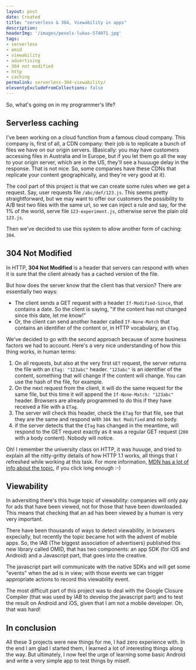 ```yaml
---
layout: post
date: Created
title: "serverless & 304, Viewability in apps"
description: 
headerImg: '/images/pexels-lukas-574071.jpg'
tags:
- serverless
- omid
- viewability
- advertising
- 304 not modified
- http
- caching
permalink: serverless-304-viewability/
eleventyExcludeFromCollections: false
---
```


So, what's going on in my programmer's life?

## Serverless caching

I've been working on a cloud function from a famous cloud company. This company is, first of all, a CDN company: their job is to replicate a bunch of files we have on our origin servers. (Basically: you may have customers accessing files in Australia and in Europe, but if you let them go all the way to your origin server, which are in the US, they'll see a huuuuge delay in the response. That is not nice. So, some companies have these CDNs that replicate your content geographically, and they're very good at it).

The cool part of this project is that we can create some rules when we get a request. Say, user requests file `/abc/def/123.js`. This seems pretty straightforward, but we may want to offer our customers the possibility to A/B test two files with the same url, so we can inject a rule and say, for the 1% of the world, serve file `123-experiment.js`, otherwise serve the plain old `123.js`. 

Then we've decided to use this system to allow another form of caching: `304`. 

## 304 Not Modified

In HTTP, **304 Not Modified** is a header that servers can respond with when it is sure that the client already has a cached version of the file. 

But how does the server know that the client has that version? There are essentially two ways: 

- The client sends a GET request with a header `If-Modified-Since`, that contains a date. So the client is saying, "if the content has not changed since this date, let me know!"
- Or, the client can send another header called `If-None-Match` that contains an identifier of the content or, in HTTP vocabulary, an `ETag`.

We've decided to go with the second approach because of some business factors we had to account. Here's a very nice understanding of how this thing works, in human terms:

1. On all requests, but also at the very first `GET` request, the server returns the file with an `ETag: "123abc"` header. `"123abc"` is an identifier of the content, something that will change if the content will change. You can use the hash of the file, for example.
2. On the next request from the client, it will do the same request for the same file, but this time it will append the `If-None-Match: "123abc"` header. Browsers are already programmed to do this if they have received a file with a `ETag`.
3. The server will check this header, check the `ETag` for that file, see that they are the same and respond with `304 Not Modified` and no body. 
4. if the server detects that the `ETag` has changed in the meantime, will respond to the GET request exactly as it was a regular GET request (`200` with a body content). Nobody will notice. 

Oh! I remember the university class on HTTP, it was huuuge, and tried to explain all the nitty-gritty details of how HTTP 1.1 works, all things that I refreshed while working at this task. For more information, [MDN has a lot of info about the topic](https://developer.mozilla.org/en-US/docs/Web/HTTP/Status/304), if you click long enough :-)

## Viewability 

In adversiting there's this huge topic of viewability: companies will only pay for ads that have been viewed, not for those that have been downloaded. This means that checking that an ad has been viewed by a human is very very important. 

There have been thousands of ways to detect viewability, in browsers expecially, but recently the topic became hot with the advent of mobile apps. So, the IAB (The biggest association of advertisers) published this new library called OMID, that has two components: an app SDK (for iOS and Android) and a Javascript part, that goes into the creative.

The javascript part will communicate with the native SDKs and will get some "events" when the ad is in view; with those events we can trigger appropriate actions to record this viewability event.

The most difficult part of this project was to deal with the Google Closure Compiler (that was used by IAB to develop the javascript part) and to test the result on Android and iOS, given that I am not a mobile developer. Oh, that was hard! 

## In conclusion 

All these 3 projects were new things for me, I had zero experience with. In the end I am glad I started them, I learned a lot of interesting things along the way. But ultimately, I now feel the urge of learning some basic Android and write a very simple app to test things by miself.